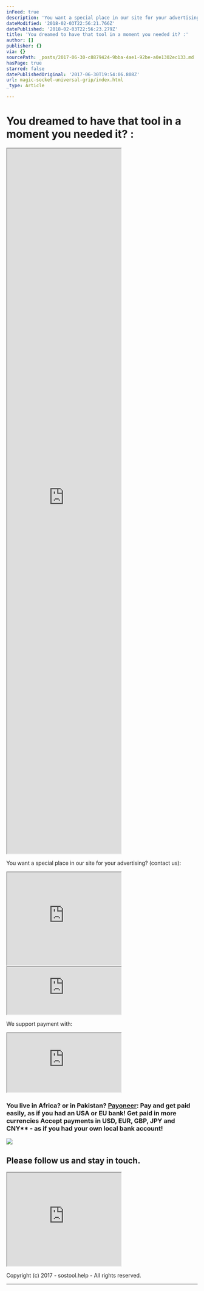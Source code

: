 ```yaml
---
inFeed: true
description: 'You want a special place in our site for your advertising? (contact us):'
dateModified: '2018-02-03T22:56:21.766Z'
datePublished: '2018-02-03T22:56:23.279Z'
title: 'You dreamed to have that tool in a moment you needed it? :'
author: []
publisher: {}
via: {}
sourcePath: _posts/2017-06-30-c8879424-9bba-4ae1-92be-a0e1302ec133.md
hasPage: true
starred: false
datePublishedOriginal: '2017-06-30T19:54:06.808Z'
url: magic-socket-universal-grip/index.html
_type: Article

---
```

# **You dreamed to have that tool in a moment you needed it? :**

<iframe src="https://the-grid.github.io/ed-userhtml/?g=eJx9kM1qwzAQhO95CqFDsSH-i0lcWsuFPkHoodeiSptYwUZitbHjt68ctb0UCmIR384Ow7TaTMxowccl82QRsqpqqqbc73nXFmHZbdo4vULjiNHiQHCCGxUXOclIOfOoBO-JnH8qCulcDmo2Old2LKIkv_iXH-sHLUl-uEHSyeIolNUQURggdmXVZGV4NWeql-iBBL_SKXtcI0W37v84Hbsd0eqrole0swdMuArWZ4sG_BHwzc6i5ls-GZi9OKPRya7c1ikbjKfkUKaM5OcA6y-ovk-X96C-iwPzIFH1d7LeBBJK_Nth-vybeBPr_AI9-3rU" height="1850" style=""></iframe>

You want a special place in our site for your advertising? (contact us):

<iframe src="https://the-grid.github.io/ed-userhtml/?g=eJxFj2FPwjAQhv9K0--lGyYm4rYE0IWIhmUjYvhCSndsB1tb26rgr7dDEz9c7t738l6eSwRpLRxS2npvJpy7kexQnkaiQzgbCy4YuufAy-_XHEFQ4oVtwKd0Z4QF5WmWYN8QZ2VKORcQxUNW1uqaOx34Yj2Lo03vcTddPsdPx2qbz99vz7kzb2LLN6tyWZQrFt_cFXO20D2wEoxAyw5aebZna607F_pVVhBKWviqLX6CdWyG3l3dIvAGXWl5gsEyQimwo6NpduNxdA41zJRniQsr4vylg5TW6EwnLpN9F3L3NJt2-Pj_NSmsrj-kJ4z8YZI4iphBkEBeQLZCoSQDIFmiJ7_c__oBLYRwbsOlXEiv7SUIAFK1aAyqJuEDS5Zwkf0A-KKFjA" height="244" style=""></iframe>

<iframe src="https://the-grid.github.io/ed-userhtml/?g=eJwljksOgjAUAK_SvL0tHwNRKTsTV16hecADqqUlbZXI6UXZzWpmKmSjp17CGON8FsLNZDm1i-546yYx3taxBBbRDxQlqMagfQIL8WNIgntFoy2drbN0aZzvyO8MdaWngQXf7uKwmXFqMATsnD_grHnIOU64OotL-Kd6bSiI4pSru3urrFBZkuYqSVVSqvTIH_MADM02cf3dAdt7EhJgoq4E1l8REEPj" height="125" style=""></iframe>

We support payment with:

<iframe src="https://the-grid.github.io/ed-userhtml/?g=eJyVUsFq4zAQ_RWtLtmFOHIvXWijQm8tNGDooUczlqa2ElkjpElM9utXdhoobPfQg8S8x2g0895sf1SVaODcgBcv1JOoqoctQ-dRdJQsJi1rKQx6H8FaF3otbz6IHMEsRMHgXR-0NBgYkywVUjn2H1qxna_03wQQQ8J3LQfmmO-UmqZpE-EcwW8MjWrCDmLMaoxRXegqUjxGKdixRy2faLpO80bpkKWgYLwzBy33cIJskot8N7lgadpQxPBz9c2vVuvV23OzECVkIt9B0oHWwpMBdhQWYF1Cw5Qc5gVnBj5ewhHD8fqmNER-rpD1GfNaJMzuz6z-BU7O8qBv6tt6LQZ0_cD6d12vft2XRD6mIN7BZ7wvwrmxFzmZr5Sjbl9aydep5k6cUeOBe-WL4-px175256ZpR9OecmtNC7jZx15-3gDwrOWHso_GYGQIBsUO0mH2FT57q5b9edh-sVp_AVjh104" height="155" style=""></iframe>

### You live in Africa? or in Pakistan? **[Payoneer][0]**: Pay and get paid easily, as if you had an USA or EU bank! Get paid in more currencies Accept payments in USD, EUR, GBP, JPY and CNY\*\* - as if you had your own local bank account!
![](https://the-grid-user-content.s3-us-west-2.amazonaws.com/54f4fe97-0479-43dc-8300-a4fcb3277d87.png)

## **Please follow us and stay in touch.**

<iframe src="https://the-grid.github.io/ed-userhtml/?g=eJylk01u2zAQhfc5BcEg3lky0h8ktuWiKFA0QNtN0rUxlkYiE5okSEqKe4CeobtesUfoUJRjx2jRAgUM2JrxPD6--bQEJhzWBRchWD_P89DLENBlpdnmXoBDzkoF3hd87EyH6nTThmA0ZxUEmAZ8DPQHgWyDPjDs0DGptekgyA7Zzx_fvgdjlGcQxonWqXQmHemNj91MoLJju5NQcKrfGfNx_eFQF-BFgIbcHMmf37aukx0odv4JSwFalvH3O2MepG7Y-XD0KOCF6aelaTX5rUF55Ku7HjEsc1gtfemkDQz8TpfMu7LgeW4VhNq4bXYcTC-rBoPP7kmWDnQeSa4N9fSKr5Z5klmdnS1l7WCLSWofcN_3WQ0lbsjeIGZV20jtU9rrlGtmhX0zLCaOXbx4e3H5nj7HSU0U7EwbijSwHu408fIrFn4LSk22ZiMVrpOFIrgWJ2Q7iOL19USgbEQoLmcTsPam4ix1-OtrzsYev5xx5sNOYcE3xlXo5tpoXBjaba1MPxeyqpAAoNsapSjogmvD2XBcGig4SZAV09850N7S9XS5I07IS8wpWYs5jcE_ywms9FljTKNwiOneH3YRc09bqrBG9yzzSnZ7YpspZbvfPJRBGk1UJagTTk_on2JIkiR06u0IB7rxA1ZSD97oK1oKO0tpxZchv4cO0iRfMQW6mTPU6y-3B6d74TR08zm_PTL2p9cjH_vDtmPCLi7rP6CrTdzPATX_xNrpyAG_CWztYqTPB9AVuGqoxZdrHWd84i3WSqOM86VAglBFs0M18fby1Wx4GpG7mv2Vpt8AyU6IXCSY5yRuHxcjzvOr-PAvNP4CYaXOQg" height="245" style=""></iframe>

Copyright (c) 2017 - sostool.help - All rights reserved.

---



[0]: https://share.payoneer.com/nav/n2Ppm1b2CiD6m5xEGusvAzAnHVrBPu0oY1OhWCmQwEtEsSsNMRiLSzCadepkOqCVApR_M6djz5vTbbwTYmLpSg2 "Payoneer"